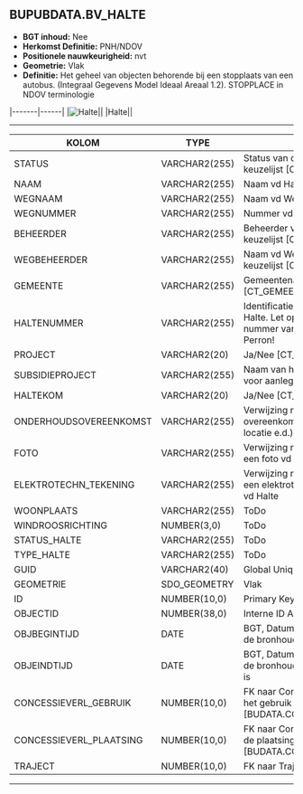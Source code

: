 ﻿## BUPUBDATA.BV_HALTE


* __BGT inhoud:__ Nee
* __Herkomst Definitie:__ PNH/NDOV
* __Positionele nauwkeurigheid:__ nvt
* __Geometrie:__ Vlak
* __Definitie:__ Het geheel van objecten behorende bij een stopplaats van een autobus. (Integraal Gegevens Model Ideaal Areaal 1.2). STOPPLACE in NDOV terminologie

|-------|------|
|![Halte](Halte.png)||
|Halte||

***

|KOLOM                           	|TYPE          	|DEFINITIE|
|------                          	|----          	|-----    |
|STATUS                          	|VARCHAR2(255) 	|Status van de gegevens, keuzelijst [CT_STATUS]|
|NAAM                            	|VARCHAR2(255) 	|Naam vd Halte|
|WEGNAAM                         	|VARCHAR2(255) 	|Naam vd Weg|
|WEGNUMMER                       	|VARCHAR2(255) 	|Nummer vd Weg|
|BEHEERDER                       	|VARCHAR2(255) 	|Beheerder van de halte, keuzelijst [CT_INSTANTIE]|
|WEGBEHEERDER                    	|VARCHAR2(255) 	|Naam vd Wegbeheerder, keuzelijst [CT_INSTANTIE]|
|GEMEENTE                        	|VARCHAR2(255) 	|Gemeentenaam, keuzelijst [CT_GEMEENTE]|
|HALTENUMMER                     	|VARCHAR2(255) 	|Identificatienummer van de Halte. Let op: Het landelijk unieke nummer van NDOV staat bij Perron!|
|PROJECT                         	|VARCHAR2(20)  	|Ja/Nee [CT_JA_NEE]|
|SUBSIDIEPROJECT                 	|VARCHAR2(255) 	|Naam van het subsidieproject voor aanleg|
|HALTEKOM                        	|VARCHAR2(20)  	|Ja/Nee [CT_JA_NEE]|
|ONDERHOUDSOVEREENKOMST           	|VARCHAR2(255) 	|Verwijzing naar de Onderhoud overeenkomst (documentnr, locatie e.d.)|
|FOTO                            	|VARCHAR2(255) 	|Verwijzing naar naam/locatie van een foto vd Halte|
|ELEKTROTECHN_TEKENING           	|VARCHAR2(255) 	|Verwijzing naar naam/locatie van een elektrotechnische tekening vd Halte|
|WOONPLAATS                        	|VARCHAR2(255)  |ToDo|
|WINDROOSRICHTING               	|NUMBER(3,0)  	|ToDo|
|STATUS_HALTE                      	|VARCHAR2(255) 	|ToDo|
|TYPE_HALTE                       	|VARCHAR2(255) 	|ToDo|
|GUID                            	|VARCHAR2(40)  	|Global Unique Identifier|
|GEOMETRIE                       	|SDO_GEOMETRY  	|Vlak|
|ID                              	|NUMBER(10,0)  	|Primary Key|
|OBJECTID                        	|NUMBER(38,0)  	|Interne ID ArcGIS|
|OBJBEGINTIJD                    	|DATE          	|BGT, Datum waarop het object bij de bronhouder is ontstaan|
|OBJEINDTIJD                     	|DATE          	|BGT, Datum waarop het object bij de bronhouder niet meer geldig is|
|CONCESSIEVERL_GEBRUIK           	|NUMBER(10,0)  	|FK naar Concessieverlener voor het gebruik [BUDATA.CONCESSIEVERLENER]|
|CONCESSIEVERL_PLAATSING         	|NUMBER(10,0)  	|FK naar Concessieverlener voor de plaatsing [BUDATA.CONCESSIEVERLENER]|
|TRAJECT                        	|NUMBER(10,0)   |FK naar Traject|

***

